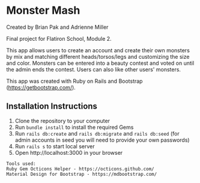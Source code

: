 # Monster Mash
Created by Brian Pak and Adrienne Miller 

Final project for Flatiron School, Module 2.

This app allows users to create an account and create their own monsters by mix and matching different heads/torsos/legs and customizing the size and color. Monsters can be entered into a beauty contest and voted on until the admin ends the contest. Users can also like other users' monsters. 

This app was created with Ruby on Rails and Bootstrap (https://getbootstrap.com/).

Installation Instructions
-------------------------------------

1. Clone the repository to your computer
2. Run ```bundle install``` to install the required Gems
3. Run ```rails db:create``` and ```rails db:migrate``` and ```rails db:seed``` (for admin accounts in seed you will need to provide your own passwords)
4. Run ```rails s``` to start local server 
5. Open http://localhost:3000 in your browser


```
Tools used: 
Ruby Gem Octicons Helper - https://octicons.github.com/
Material Design for Bootstrap - https://mdbootstrap.com/
```

